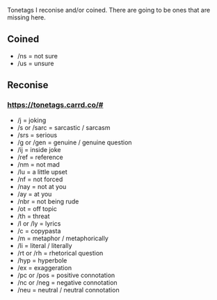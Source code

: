 <head>
  <title>Tonetags</title>
  <meta name="description" content="Tonetags that ShowierData9978 coined or knows">
  <meta name="keywords" content="tonetags,tone tags, showierdata9978">
  <meta name="author" content="showierdata9978"> 
</head>

Tonetags I reconise and/or coined. There are going to be ones that are missing here.

## Coined
- /ns = not sure
- /us = unsure

## Reconise
### https://tonetags.carrd.co/#
- /j = joking
- /s or /sarc = sarcastic / sarcasm
- /srs = serious
- /g or /gen = genuine / genuine question
- /ij = inside joke
- /ref = reference
- /nm = not mad
- /lu = a little upset
- /nf = not forced
- /nay = not at you
- /ay = at you
- /nbr = not being rude
- /ot = off topic
- /th = threat
- /l or /ly = lyrics
- /c = copypasta
- /m = metaphor / metaphorically
- /li = literal / literally
- /rt or /rh = rhetorical question
- /hyp = hyperbole
- /ex = exaggeration
- /pc or /pos = positive connotation
- /nc or /neg = negative connotation
- /neu = neutral / neutral connotation
